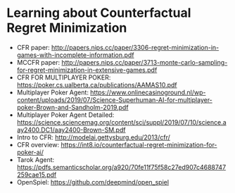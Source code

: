 # Learning about Counterfactual Regret Minimization

- CFR paper: http://papers.nips.cc/paper/3306-regret-minimization-in-games-with-incomplete-information.pdf
- MCCFR paper: http://papers.nips.cc/paper/3713-monte-carlo-sampling-for-regret-minimization-in-extensive-games.pdf
- CFR FOR MULTIPLAYER POKER: https://poker.cs.ualberta.ca/publications/AAMAS10.pdf
- Multiplayer Poker Agent: https://www.onlinecasinoground.nl/wp-content/uploads/2019/07/Science-Superhuman-AI-for-multiplayer-poker-Brown-and-Sandholm-2019.pdf
- Multiplayer Poker Agent Detailed: https://science.sciencemag.org/content/sci/suppl/2019/07/10/science.aay2400.DC1/aay2400-Brown-SM.pdf
- Intro to CFR: http://modelai.gettysburg.edu/2013/cfr/
- CFR overview: https://int8.io/counterfactual-regret-minimization-for-poker-ai/
- Tarok Agent: https://pdfs.semanticscholar.org/a920/70fe11f75f58c27ed907c4688747259cae15.pdf
- OpenSpiel: https://github.com/deepmind/open_spiel
